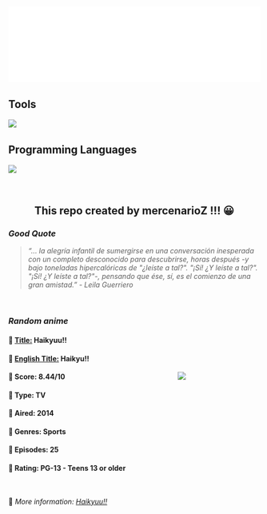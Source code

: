 
<img src="svg/nai.svg" />

<p>
  <h2>Tools</h2>
  <a href="https://skillicons.dev">
    <img src="https://skillicons.dev/icons?i=git,bash,vim,ubuntu,tensorflow,pytorch,docker,raspberrypi" />
  </a>

  <br />

  <h2>Programming Languages</h2>

  <a href="https://skillicons.dev">
    <img src="https://skillicons.dev/icons?i=python,c,cpp" />
  </a>
</p>

<br />

<h2 align="center">This repo created by mercenarioZ !!! 😀</h2>
<h3><i>Good Quote</i></h3>

<blockquote>
<i>
“... la alegría infantil de sumergirse en una conversación inesperada con un completo desconocido para descubrirse, horas después -y bajo toneladas hipercalóricas de "¿leíste a tal?". "¡Sí! ¿Y leíste a tal?". "¡Sí! ¿Y leíste a tal?"-, pensando que ése, sí, es el comienzo de una gran amistad.” - Leila Guerriero
</i>
</blockquote>

<br />

<h3><i>Random anime</i></h3>

<h4>
  <strong>🥭 <u>Title:</u></strong> Haikyuu!!
</h4>

<h4>🌿 <u>English Title:</u> Haikyu!!</h4>

<img align="right" width="165" src=https://cdn.myanimelist.net/images/anime/7/76014.jpg />

<h4>🌱 Score: 8.44/10</h4>

<h4>🌲 Type: TV</h4>

<h4>🌴 Aired: 2014</h4>

<h4>🌵 Genres: Sports</h4>

<h4>🥑 Episodes: 25</h4>

<h4>🍏 Rating: PG-13 - Teens 13 or older</h4>

<br />

🍂 *More information: [Haikyuu!!](https://myanimelist.net/anime/20583/Haikyuu)*
    